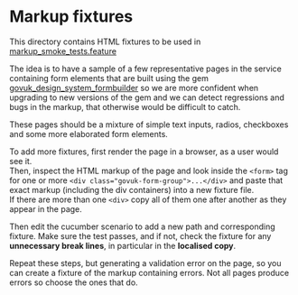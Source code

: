 # Markup fixtures

This directory contains HTML fixtures to be used in [markup_smoke_tests.feature](/features/markup_smoke_tests.feature)

The idea is to have a sample of a few representative pages in the service containing form elements that are built using 
the gem [govuk_design_system_formbuilder](https://github.com/DFE-Digital/govuk_design_system_formbuilder) so we are more 
confident when upgrading to new versions of the gem and we can detect regressions and bugs in the markup, that otherwise 
would be difficult to catch.

These pages should be a mixture of simple text inputs, radios, checkboxes and some more elaborated form elements.

To add more fixtures, first render the page in a browser, as a user would see it.  
Then, inspect the HTML markup of the page and look inside the `<form>` tag for one or more `<div class="govuk-form-group">...</div>` 
and paste that exact markup (including the div containers) into a new fixture file.  
If there are more than one `<div>` copy all of them one after another as they appear in the page.

Then edit the cucumber scenario to add a new path and corresponding fixture. Make sure the test passes, and if not, check 
the fixture for any **unnecessary break lines**, in particular in the **localised copy**.

Repeat these steps, but generating a validation error on the page, so you can create a fixture of the markup containing 
errors. Not all pages produce errors so choose the ones that do.
